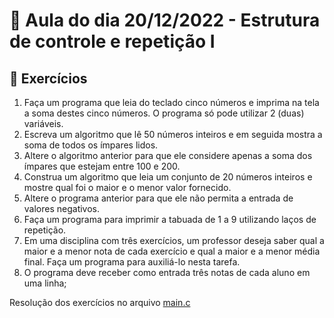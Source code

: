# 📝 Aula do dia 20/12/2022 - Estrutura de controle e repetição I

## 🤔 Exercícios

1. Faça um programa que leia do teclado cinco números e imprima na tela a soma destes cinco números. O programa só pode utilizar 2 (duas) variáveis.
2. Escreva um algoritmo que lê 50 números inteiros e em seguida mostra a soma de todos os ímpares lidos.
3. Altere o algoritmo anterior para que ele considere apenas a soma dos ímpares que estejam entre 100 e 200.
4. Construa um algoritmo que leia um conjunto de 20 números inteiros e mostre qual foi o maior e o menor valor fornecido.
5. Altere o programa anterior para que ele não permita a entrada de valores negativos.
6. Faça um programa para imprimir a tabuada de 1 a 9 utilizando laços de repetição.
7.  Em uma disciplina com três exercícios, um professor deseja saber qual a maior e a menor nota de cada exercício e qual a maior e a menor média final. Faça um programa para auxiliá-lo nesta tarefa.
8. O programa deve receber como entrada três notas de cada aluno em uma linha;

Resolução dos exercícios no arquivo [main.c](CLionProjects/pca/classroom-activities/pca/activity-03/main.c)
